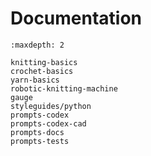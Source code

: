 # Documentation

```{toctree}
:maxdepth: 2

knitting-basics
crochet-basics
yarn-basics
robotic-knitting-machine
gauge
styleguides/python
prompts-codex
prompts-codex-cad
prompts-docs
prompts-tests
```
